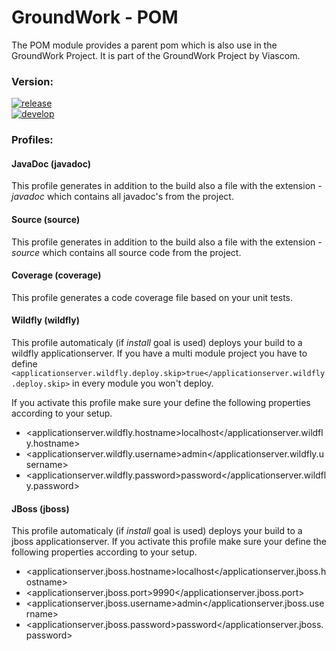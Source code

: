 GroundWork - POM
================

The POM module provides a parent pom which is also use in the GroundWork Project. It is part of the GroundWork Project by Viascom.

### Version:
[![release](https://img.shields.io/badge/release-v1.0--SNAPSHOT-red.svg)](https://github.com/Viascom/groundwork/tree/master/pom)<br/>
[![develop](https://img.shields.io/badge/develop-v1.0--SNAPSHOT-red.svg)](https://github.com/Viascom/groundwork/tree/develop/pom)

### Profiles:

#### JavaDoc (javadoc)
This profile generates in addition to the build also a file with the extension *-javadoc* which contains all javadoc's from the project.

#### Source (source)
This profile generates in addition to the build also a file with the extension *-source* which contains all source code from the project.

#### Coverage (coverage)
This profile generates a code coverage file based on your unit tests.

#### Wildfly (wildfly)
This profile automaticaly (if *install* goal is used) deploys your build to a wildfly applicationserver.
If you have a multi module project you have to define `<applicationserver.wildfly.deploy.skip>true</applicationserver.wildfly.deploy.skip>`
in every module you won't deploy.

If you activate this profile make sure your define the following properties according to your setup.
- <applicationserver.wildfly.hostname>localhost</applicationserver.wildfly.hostname>
- <applicationserver.wildfly.username>admin</applicationserver.wildfly.username>
- <applicationserver.wildfly.password>password</applicationserver.wildfly.password>

#### JBoss (jboss)
This profile automaticaly (if *install* goal is used) deploys your build to a jboss applicationserver.
If you activate this profile make sure your define the following properties according to your setup.
- <applicationserver.jboss.hostname>localhost</applicationserver.jboss.hostname>
- <applicationserver.jboss.port>9990</applicationserver.jboss.port>
- <applicationserver.jboss.username>admin</applicationserver.jboss.username>
- <applicationserver.jboss.password>password</applicationserver.jboss.password>